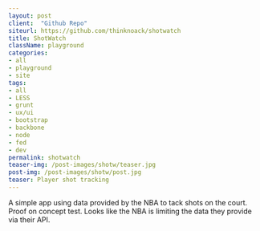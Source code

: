 ```yaml
---
layout: post
client:  "Github Repo"
siteurl: https://github.com/thinknoack/shotwatch
title: ShotWatch 
className: playground
categories: 
- all
- playground
- site
tags:
- all
- LESS
- grunt
- ux/ui
- bootstrap
- backbone
- node
- fed
- dev
permalink: shotwatch
teaser-img: /post-images/shotw/teaser.jpg
post-img: /post-images/shotw/post.jpg
teaser: Player shot tracking 
---
```

A simple app using data provided by the NBA to tack shots on the court. Proof on concept test. Looks like the NBA is limiting the data they provide via their API. 